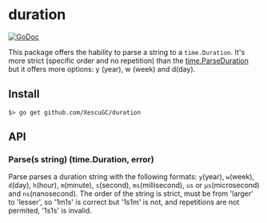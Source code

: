 # duration

[![GoDoc](https://godoc.org/github.com/XescuGC/duration?status.svg)](https://godoc.org/github.com/XescuGC/duration)

This package offers the hability to parse a string to a `time.Duration`. It's more strict (specific order and no repetition) than the [time.ParseDuration](parseDuration) but it offers more options: y (year), w (week) and d(day).

## Install

```
$> go get github.com/XescuGC/duration
```

## API

### Parse(s string) (time.Duration, error)

Parse parses a duration string with the following formats: `y`(year), `w`(week), `d`(day), `h`(hour), `m`(minute), `s`(second), `ms`(millisecond), `us` or `µs`(microsecond)  and `ns`(nanosecond). The order of the string is strict, must be from 'larger' to 'lesser', so '1m1s' is correct but '1s1m' is not, and repetitions are not permited, '1s1s' is invalid.

[parseDuration]: https://golang.org/pkg/time/#ParseDuration
